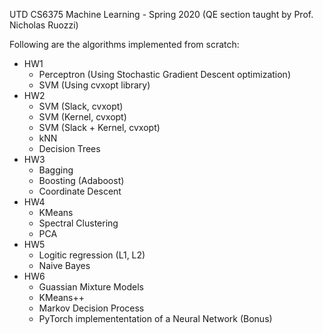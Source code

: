UTD CS6375 Machine Learning - Spring 2020
(QE section taught by Prof. Nicholas Ruozzi)

Following are the algorithms implemented from scratch:

- HW1
  - Perceptron (Using Stochastic Gradient Descent optimization)
  - SVM (Using cvxopt library)
- HW2
  - SVM (Slack, cvxopt)
  - SVM (Kernel, cvxopt)
  - SVM (Slack + Kernel, cvxopt)
  - kNN
  - Decision Trees
- HW3
  - Bagging
  - Boosting (Adaboost)
  - Coordinate Descent
- HW4
  - KMeans
  - Spectral Clustering
  - PCA
- HW5
  - Logitic regression (L1, L2)
  - Naive Bayes
- HW6
  - Guassian Mixture Models
  - KMeans++
  - Markov Decision Process
  - PyTorch implemententation of a Neural Network (Bonus)

